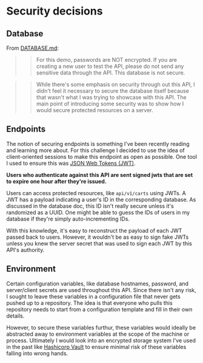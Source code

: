 # Security decisions

## Database

From [DATABASE.md](docs/DATABASE.md):

>> For this demo, passwords are NOT encrypted. If you are creating a new user to test the API, please do not send any sensitive data through the API. This database is not secure.

>> While there's some emphasis on security through out this API, I didn't feel it necessary to secure the database itself because that wasn't what I was trying to showcase with this API. The main point of introducing some security was to show how I would secure protected resources on a server.

## Endpoints

The notion of securing endpoints is something I've been recently reading and learning more about. For this challenge I decided to use the idea of client-oriented sessions to make this endpoint as open as possible. One tool I used to ensure this was [JSON Web Tokens (JWT)](https://jwt.io/).

**Users who authenticate against this API are sent signed jwts that are set to expire one hour after they're issued.**

Users can access protected resources, like `api/v1/carts` using JWTs. A JWT has a payload indicating a user's ID in the corresponding database. As discussed in the database doc, this ID isn't really secure unless it's randomized as a UUID. One might be able to guess the IDs of users in my database if they're simply auto-incrementing IDs.

With this knowledge, it's easy to reconstruct the payload of each JWT passed back to users. However, it wouldn't be as easy to sign fake JWTs unless you knew the server secret that was used to sign each JWT by this API's authority.

## Environment

Certain configuration variables, like database hostnames, password, and server/client secrets are used throughout this API. Since there isn't any risk, I sought to leave these variables in a configuration file that never gets pushed up to a repository. The idea is that everyone who pulls this repository needs to start from a configuration template and fill in their own details.

However, to secure these variables furthur, these variables would ideally be abstracted away to environment variables at the scope of the machine or process. Ultimately I would look into an encrypted storage system I've used in the past like [Hashicorp Vault](https://www.vaultproject.io/) to ensure minimal risk of these variables falling into wrong hands.
